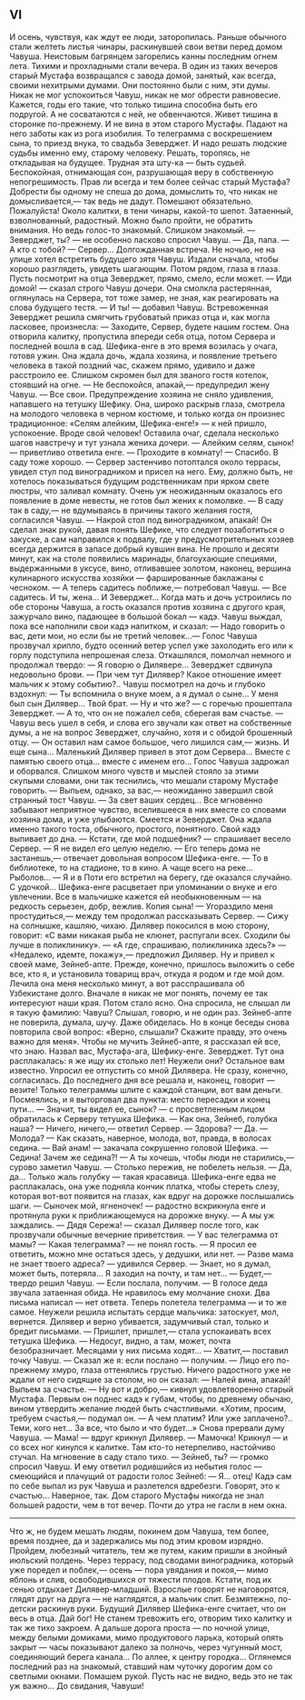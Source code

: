 ## VI

И осень, чувствуя, как ждут ее люди, заторопилась. Раньше обычного стали желтеть листья чинары, раскинувшей свои ветви перед домом Чавуша. Неистовым багрянцем загорелись канны последним огнем лета. Тихими и прохладными стали вечера. В один из таких вечеров старый Мустафа возвращался с завода домой, занятый, как всегда, своими нехитрыми думами. Они постоянно были с ним, эти думы. Никак не мог успокоиться Чавуш, никак не мог обрести равновесие. Кажется, годы его такие, что только тишина способна быть его подругой. А не сосватаются с ней, не обвенчаются. Живет тишина в сторонке по-прежнему. И не вина в этом старого Мустафы. Падают на него заботы как из рога изобилия. То телеграмма с воскрешением сына, то приезд внука, то свадьба Зеверджет. И надо решать людские судьбы именно ему, старому человеку. Решать, торопясь, не откладывая на будущее. Трудная эта шту-ка — быть судьей. Беспокойная, отнимающая сон, разрушающая веру в собственную непогрешимость. Прав ли всегда и тем более сейчас старый Мустафа?
Добрести бы одному не спеша до дома, домыслить то, что никак не домысливается,— так ведь не дадут. Помешают обязательно. Пожалуйста! Около калитки, в тени чинары, какой-то шепот. Затаенный, взволнованный, радостный. Можно было пройти, не обратить внимания. Но ведь голос-то знакомый. Слишком знакомый.
— Зеверджет, ты? — не особенно ласково спросил Чавуш.
— Да, папа.
— А кто с тобой?
— Сервер...
Долгожданная встреча. Не ночью, не на улице хотел встретить будущего зятя Чавуш. Издали сначала, чтобы хорошо разглядеть, увидеть шагающим. Потом рядом, глаза в глаза. Пусть посмотрит на отца Зеверджет, прямо, смело, если может.
— Иди домой! — сказал строго Чавуш дочери. Она смолкла растерянная, оглянулась на Сервера, тот тоже замер, не зная, как реагировать на слова будущего тестя.
— И ты! — добавил Чавуш.
Встревоженная Зеверджет решила смягчить грубоватый приказ отца и, как могла ласковее, произнесла:
— Заходите, Сервер, будете нашим гостем. Она отворила калитку, пропустила впереди себя отца, потом Сервера и последней вошла в сад.
Шефика-енге в это время возилась у очага, готовя ужин. Она ждала дочь, ждала хозяина, и появление третьего человека в такой поздний час, скажем прямо, удивило и даже расстроило ее. Слишком скромен был для званого гостя котелок, стоявший на огне.
— Не беспокойся, апакай,— предупредил жену Чавуш. — Все свои.
Предупреждение хозяина не сняло удивления, напавшего на тетушку Шефику. Она, широко раскрыв глаза, смотрела на молодого человека в черном костюме, и только когда он произнес традиционное: «Селям алейким, Шефика-енге!» — к ней пришло, успокоение. Вроде свой человек! Оставила очаг, сделала несколько шагов навстречу и тут узнала жениха дочери.
— Алейким селям, сынок! — приветливо ответила енге. — Проходите в комнату!
— Спасибо. В саду тоже хорошо. — Сервер застенчиво потоптался около террасы, увидел стул под виноградником и присел на него. Ему, должно быть, не хотелось показываться будущим родственникам при ярком свете люстры, что заливал комнату. Очень уж неожиданным оказалось его появление в доме невесты, не готов был жених к помолвке.
— В саду так в саду,— не вдумываясь в причины такого желания гостя, согласился Чавуш. — Накрой стол под виноградником, апакай!
Он сделал знак рукой, давая понять Шефике, что следует позаботиться о закуске, а сам направился к подвалу, где у предусмотрительных хозяев всегда держится в запасе добрый кувшин вина.
Не прошло и десяти минут, как на столе появились маринады, благоухающие специями, выдержанными в уксусе, вино, отливавшее золотом, наконец, вершина кулинарного искусства хозяйки — фаршированные баклажаны с чесноком.
— А теперь садитесь поближе,— потребовал Чавуш. — Все садитесь. И ты, жена... И Зеверджет...
Когда мать и дочь устроились по обе стороны Чавуша, а гость оказался против хозяина с другого края, зажурчало вино, падающее в большой бокал — кадэ. Чавуш выждал, пока все наполнили свои кадэ напитком, и сказал:
— Надо говорить о вас, дети мои, но если бы не третий человек...— Голос Чавуша прозвучал хрипло, будто осенний ветер успел уже захолодить его или к горлу подступила непрошеная слеза. Откашлялся, помолчал немного и продолжал твердо: — Я говорю о Дилявере...
Зеверджет сдвинула недовольно брови.
— При чем тут Дилявер? Какое отношение имеет мальчик к этому событию?..
Чавуш посмотрел на дочь и глубоко вздохнул:
— Ты вспомнила о внуке моем, а я думал о сыне... У меня был сын Дилявер... Твой брат.
— Ну и что же? — с горечью прошептала Зеверджет.
— А то, что он не пожалел себя, сберегая вам счастье. — Чавуш весь ушел в себя, и слова его звучали как ответ на собственные думы, а не на вопрос Зеверджет, случайно, хотя и с обидой брошенный отцу. — Он оставил нам самое большое, чего лишился сам,— жизнь. И еще сына... Маленький Дилявер привел в этот дом Сервера... Вместе с памятью своего отца... вместе с именем его...
Голос Чавуша задрожал и оборвался. Слишком много чувств и мыслей стояло за этими скупыми словами, они так теснились, что мешали старому Мустафе говорить.
— Выпьем, однако, за вас,— неожиданно завершил свой странный тост Чавуш. — За свет ваших сердец...
Все мгновенно забывают неприятное чувство, вселившееся в них вместе со словами хозяина дома, и уже улыбаются. Смеется и Зеверджет. Она ждала именно такого тоста, обычного, простого, понятного. Свой кадэ выпивает до дна.
— Кстати, где мой подшефник? — спрашивает весело Сервер. — Я не видел его целую неделю.
— Его теперь дома не застанешь,— отвечает довольная вопросом Шефика-енге. — То в библиотеке, то на стадионе, то в кино. А чаще всего на реке... Рыболов...
— Я и в Поти его встретил на берегу, где оказался случайно. С удочкой...
Шефика-енге расцветает при упоминании о внуке и его увлечении. Все в мальчишке кажется ей необыкновенным — на редкость серьезен, добр, вежлив. Копия сына!
— Угораздило меня простудиться,— между тем продолжал рассказывать Сервер. — Сижу на солнышке, кашляю, чихаю. Дилявер покосился в мою сторону, говорит: «С вами никакая рыба не клюнет, распугали всех. Сходили бы лучше в поликлинику». — «А где, спрашиваю, поликлиника здесь?» — «Недалеко, идемте, покажу»,— предложил Дилявер. Ну и привел к своей маме, Зейнеб-апте. Прежде, конечно, пришлось выложить о себе все, кто я, и установила товарищ врач, откуда я родом и где мой дом.
Лечила она меня несколько минут, а вот расспрашивала об Узбекистане долго. Вначале я никак не мог понять, почему ее так интересуют наши края. Потом стало ясно. Она спросила, не слышал ли я такую фамилию: Чавуш? Слышал, говорю, и не один раз. Зейнеб-апте не поверила, думала, шучу. Даже обиделась. Но в конце беседы снова повторила свой вопрос: «Верно, слышали? Скажите правду, это очень важно для меня».
Чтобы не мучить Зейнеб-апте, я рассказал ей все, что знаю. Назвал вас, Мустафа-ага, Шефику-енге. Зеверджет. Тут она расплакалась: я же ищу их столько лет! Неужели они?
Остальное вам известно. Упросил ее отпустить со мной Дилявера. Не сразу, конечно, согласилась. До последнего дня все решала и, наконец, говорит — везите! Только телеграммы шлите с каждой станции, вот вам деньги. Посмеялись, и я выторговал два пункта: место пересадки и конец пути...
— Значит, ты видел ее, сынок? — с просветленным лицом обратилась к Серверу тетушка Шефика. — Как она, Зейнеб, голубка наша?
— Ничего, ничего,— ответил Сервер.
— Здорова?
— Да.
— Молода?
— Как сказать, наверное, молода, вот, правда, в волосах седина.
— Вай анам! — закачала сокрушенно головой Шефика. — Седина! Зачем же седина?!
— А ты хочешь, чтобы люди не старились,— сурово заметил Чавуш. — Столько пережив, не побелеть нельзя.
— Да, да... Только жаль голубку — такая красавица. Шефика-енге едва не расплакалась, она уже подняла кончик платка, чтобы стереть слезу, которая вот-вот появится на глазах, как вдруг на дорожке послышались шаги.
— Сыночек мой, ягненочек! — радостно вскрикнула енге и протянула руки к приближающемуся на дорожке внуку. — А мы уж заждались.
— Дядя Сережа! — сказал Дилявер после того, как прозвучали обычные вечерние приветствия. — У вас телеграмма от мамы?
— Какая телеграмма? — не понял гость.
— Я просил ее ответить, можно мне остаться здесь, у дедушки, или нет.
— Разве мама не знает твоего адреса? — удивился Сервер.
— Знает, но я думал, может быть, потеряла... Я заходил на почту, и там нет...
— Будет,— твердо решил Чавуш. — Если послала, получим. — В голосе деда звучала затаенная обида. Не нравилось ему молчание снохи. Два письма написал — нет ответа. Теперь полетела телеграмма — и то же самое. Неужели решила испытать сердце мальчика: затоскует, мол, вернется. Дилявер и верно убивается, задумчивый стал, только и бредит письмами.
— Пришлет, пришлет,— стала успокаивать всех тетушка Шефика. — Недосуг, видно, а там, может, почта безобразничает. Месяцами у них письма ходят...
— Хватит,— поставил точку Чавуш. — Сказал же я: если послано — получим. — Лицо его по-прежнему хмуро, глаза оттенялись грустью. Ничего радостного уже не ждали от него сидящие за столом, но он сказал: — Налей вина, апакай! Выпьем за счастье.
— Ну вот и добро,— кивнул удовлетворенно старый Мустафа. Первым он поднес кадэ к губам, чтобы, по древнему обычаю, вином утвердить желание людей быть счастливыми. «Хотим, просим, требуем счастья,— подумал он. — А чем платим? Или уже заплачено?.. Теми, кого нет... За все, что было и что будет...»
Снова прервали думу Чавуша.
— Мама! — вдруг крикнул Дилявер. — Мамочка! Крикнул — и со всех ног кинулся к калитке. Там кто-то нетерпеливо, настойчиво стучал. На мгновение в саду стало тихо.
— Зейнеб, ты? — громко спросил Чавуш. И ему ответил родившийся из небытия голос — смеющийся и плачущий от радости голос Зейнеб:
— Я... отец!
Кадэ сам по себе выпал из рук Чавуша и разлетелся вдребезги.
Говорят, это к счастью... Наверное, так. Дом старого Мустафы никогда не знал большей радости, чем в тот вечер. Почти до утра не гасли в нем окна.

***

Что ж, не будем мешать людям, покинем дом Чавуша, тем более, время позднее, да и задержались мы под этим кровом изрядно. Пройдем, любезный читатель, тем же путем, каким пришли в знойный июльский полдень. Через террасу, под сводами виноградника, который уже поредел и поблек,— осень — пора увядания и покоя,— мимо яблонь и слив, освободившихся от тяжести плодов. Кстати, под их сенью отдыхает Дилявер-младший. Взрослые говорят не наговорятся, глядят друг на друга — не наглядятся, а мальчик спит. Безмятежно, по-детски раскинув руки. Будущий Дилявер Шефика-енге считает, что он весь в отца. Дай бог! Не станем тревожить его, отворим тихо калитку и так же тихо закроем. А дальше дорога проста — по ночной улице, между белыми домиками, мимо продуктового ларька, который опять закрыт — часы показывают далеко за полночь, через чугунный мост, соединяющий берега канала... По аллее, к центру городка...
Оглянемся последний раз на знакомый, ставший нам чуточку дорогим дом со светлыми окнами. Помашем рукой. Пусть нас не видно, ведь это не так уж важно...
До свидания, Чавуши!
